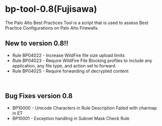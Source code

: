 # bp-tool-0.8(Fujisawa)

The Palo Alto Best Practices Tool is a script that is used to assess Best Practice Configurations on Palo Alto Firewalls.

<h2>New to version 0.8!!</h2>
<ul>
<li>Rule BP04022 - Increase WildFire file size upload limits  <br>
<li>Rule BP04023 - Require WildFire File Blocking profiles to include any application, any file type, and action set to forward <br>
<li>Rule BP04025 - Require forwarding of decrypted content<br>
</ul>


<br>

<h2>Bug Fixes version 0.8</h2>
<ul>
<li>BP10000 - Unicode Characters in Rule Description Failed with charmap in ET
<li>BP10001 - Exception handling in Subnet Mask Check Rule
</ul>
